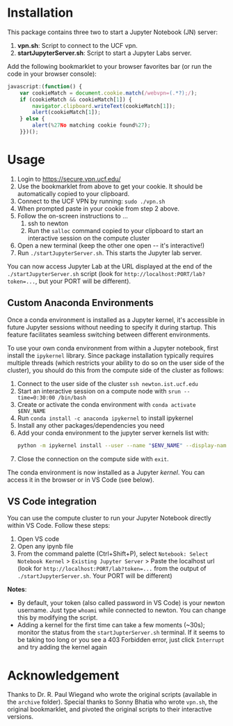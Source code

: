 # Installation
This package contains three two to start a Jupyter Notebook (JN) server:
1. **vpn.sh**: Script to connect to the UCF vpn.
1. **startJupyterServer.sh**: Script to start a Jupyter Labs server.

Add the following bookmarklet to your browser favorites bar (or run the code in your browser console):
```js
javascript:(function() {  
    var cookieMatch = document.cookie.match(/webvpn=(.*?);/);  
    if (cookieMatch && cookieMatch[1]) {    
        navigator.clipboard.writeText(cookieMatch[1]);    
        alert(cookieMatch[1]);  
    } else {    
        alert(%27No matching cookie found%27);  
    }})();
```

# Usage

1. Login to https://secure.vpn.ucf.edu/ 
1. Use the bookmarklet from above to get your cookie. It should be automatically copied to your clipboard.
1. Connect to the UCF VPN by running: `sudo ./vpn.sh`
1. When prompted paste in your cookie from step 2 above.
1. Follow the on-screen instructions to ...
   1. ssh to newton
   2. Run the `salloc` command copied to your clipboard to start an interactive session on the compute cluster
1. Open a new terminal (keep the other one open -- it's interactive!)
1. Run `./startJupyterServer.sh`. This starts the Jupyter lab server.

You can now access Jupyter Lab at the URL displayed at the end of the `./startJupyterServer.sh` script (look for `http://localhost:PORT/lab?token=...`, but your PORT will be different). 

## Custom Anaconda Environments
Once a conda environment is installed as a Jupyter kernel, it's accessible in future Jupyter sessions without needing to specify it during startup. This feature facilitates seamless switching between different environments.

To use your own conda environment from within a Jupyter notebook, first install the `ipykernel` library. Since package installation typically requires multiple threads (which restricts your ability to do so on the user side of the cluster), you should do this from the compute side of the cluster as follows:
1. Connect to the user side of the cluster `ssh newton.ist.ucf.edu`
2. Start an interactive session on a compute node with `srun --time=0:30:00 /bin/bash`
3. Create or activate the conda environment with `conda activate $ENV_NAME`
4. Run `conda install -c anaconda ipykernel` to install ipykernel
5. Install any other packages/dependencies you need
6. Add your conda environment to the jupyter server kernels list with:
    ```sh
    python -m ipykernel install --user --name "$ENV_NAME" --display-name "Python ($ENV_NAME)"
    ```
8. Close the connection on the compute side with `exit`.

The conda environment is now installed as a Jupyter _kernel_. You can access it in the browser or in VS Code (see below).

## VS Code integration
You can use the compute cluster to run your Jupyter Notebook directly within VS Code. Follow these steps:
1. Open VS code
1. Open any ipynb file
1. From the command palette (Ctrl+Shift+P), select `Notebook: Select Notebook Kernel` > `Existing Jupyter Server` > Paste the localhost url (look for `http://localhost:PORT/lab?token=...` from the output of `./startJupyterServer.sh`. Your PORT will be different)

**Notes**:
- By default, your token (also called password in VS Code) is your newton username. Just type `whoami` while connected to newton. You can change this by modifying the script.
- Adding a kernel for the first time can take a few moments (~30s); monitor the status from the `startJupterServer.sh` terminal. If it seems to be taking too long or you see a 403 Forbidden error, just click `Interrupt` and try adding the kernel again

# Acknowledgement
Thanks to Dr. R. Paul Wiegand who wrote the original scripts (available in the `archive` folder). Special thanks to Sonny Bhatia who wrote `vpn.sh`, the original bookmarklet, and pivoted the original scripts to their interactive versions. 
